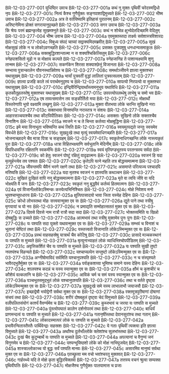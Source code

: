 BR-12-03-277-001	युधिष्ठिर उवाच
BR-12-03-277-001a	कथं नु मुक्तः पृथिवीं चरेदस्मद्विधो नृपः
BR-12-03-277-001c	नित्यं कैश्च गुणैर्युक्तः सङ्गपाशाद्विमुच्यते
BR-12-03-277-002	भीष्म उवाच
BR-12-03-277-002a	अत्र ते वर्तयिष्यामि इतिहासं पुरातनम्
BR-12-03-277-002c	अरिष्टनेमिना प्रोक्तं सगरायानुपृच्छते
BR-12-03-277-003	सगर उवाच
BR-12-03-277-003a	किं श्रेयः परमं ब्रह्मन्कृत्वेह सुखमश्नुते
BR-12-03-277-003c	कथं न शोचेन्न क्षुभ्येदेतदिच्छामि वेदितुम्
BR-12-03-277-004	भीष्म उवाच
BR-12-03-277-004a	एवमुक्तस्तदा तार्क्ष्यः सर्वशास्त्रविशारदः
BR-12-03-277-004c	विबुध्य संपदं चाग्र्यां सद्वाक्यमिदमब्रवीत्
BR-12-03-277-005a	सुखं मोक्षसुखं लोके न च लोकोऽवगच्छति
BR-12-03-277-005c	प्रसक्तः पुत्रपशुषु धनधान्यसमाकुलः
BR-12-03-277-006a	सक्तबुद्धिरशान्तात्मा न स शक्यश्चिकित्सितुम्
BR-12-03-277-006c	स्नेहपाशसितो मूढो न स मोक्षाय कल्पते
BR-12-03-277-007a	स्नेहजानिह ते पाशान्वक्ष्यामि शृणु तान्मम
BR-12-03-277-007c	सकर्णकेन शिरसा शक्याश्छेत्तुं विजानता
BR-12-03-277-008a	सम्भाव्य पुत्रान्कालेन यौवनस्थान्निवेश्य च
BR-12-03-277-008c	समर्थाञ्जीवने ज्ञात्वा मुक्तश्चर यथासुखम्
BR-12-03-277-009a	भार्यां पुत्रवतीं वृद्धां लालितां पुत्रवत्सलाम्
BR-12-03-277-009c	ज्ञात्वा प्रजहि काले त्वं परार्थमनुदृश्य च
BR-12-03-277-010a	सापत्यो निरपत्यो वा मुक्तश्चर यथासुखम्
BR-12-03-277-010c	इन्द्रियैरिन्द्रियार्थांस्त्वमनुभूय यथाविधि
BR-12-03-277-011a	कृतकौतूहलस्तेषु मुक्तश्चर यथासुखम्
BR-12-03-277-011c	उपपत्त्योपलब्धेषु लाभेषु च समो भव
BR-12-03-277-012a	एष तावत्समासेन तव सङ्कीर्तितो मया
BR-12-03-277-012c	मोक्षार्थो विस्तरेणापि भूयो वक्ष्यामि तच्छृणु
BR-12-03-277-013a	मुक्ता वीतभया लोके चरन्ति सुखिनो नराः
BR-12-03-277-013c	सक्तभावा विनश्यन्ति नरास्तत्र न संशयः
BR-12-03-277-014a	आहारसञ्चयाश्चैव तथा कीटपिपीलिकाः
BR-12-03-277-014c	असक्ताः सुखिनो लोके सक्ताश्चैव विनाशिनः
BR-12-03-277-015a	स्वजने न च ते चिन्ता कर्तव्या मोक्षबुद्धिना
BR-12-03-277-015c	इमे मया विनाभूता भविष्यन्ति कथं त्विति
BR-12-03-277-016a	स्वयमुत्पद्यते जन्तुः स्वयमेव विवर्धते
BR-12-03-277-016c	सुखदुःखे तथा मृत्युं स्वयमेवाधिगच्छति
BR-12-03-277-017a	भोजनाच्छादने चैव मात्रा पित्रा च सङ्ग्रहम्
BR-12-03-277-017c	स्वकृतेनाधिगच्छन्ति लोके नास्त्यकृतं पुरा
BR-12-03-277-018a	धात्रा विहितभक्ष्याणि सर्वभूतानि मेदिनीम्
BR-12-03-277-018c	लोके विपरिधावन्ति रक्षितानि स्वकर्मभिः
BR-12-03-277-019a	स्वयं मृत्पिण्डभूतस्य परतन्त्रस्य सर्वदा
BR-12-03-277-019c	को हेतुः स्वजनं पोष्टुं रक्षितुं वादृढात्मनः
BR-12-03-277-020a	स्वजनं हि यदा मृत्युर्हन्त्येव तव पश्यतः
BR-12-03-277-020c	कृतेऽपि यत्ने महति तत्र बोद्धव्यमात्मना
BR-12-03-277-021a	जीवन्तमपि चैवैनं भरणे रक्षणे तथा
BR-12-03-277-021c	असमाप्ते परित्यज्य पश्चादपि मरिष्यसि
BR-12-03-277-022a	यदा मृतश्च स्वजनं न ज्ञास्यसि कथञ्चन
BR-12-03-277-022c	सुखितं दुःखितं वापि ननु बोद्धव्यमात्मना
BR-12-03-277-023a	मृते वा त्वयि जीवे वा यदि भोक्ष्यति वै जनः
BR-12-03-277-023c	स्वकृतं ननु बुद्ध्वैवं कर्तव्यं हितमात्मनः
BR-12-03-277-024a	एवं विजानँल्लोकेऽस्मिन्कः कस्येत्यभिनिश्चितः
BR-12-03-277-024c	मोक्षे निवेशय मनो भूयश्चाप्युपधारय
BR-12-03-277-025a	क्षुत्पिपासादयो भावा जिता यस्येह देहिनः
BR-12-03-277-025c	क्रोधो लोभस्तथा मोहः सत्त्ववान्मुक्त एव सः
BR-12-03-277-026a	द्यूते पाने तथा स्त्रीषु मृगयायां च यो नरः
BR-12-03-277-026c	न प्रमाद्यति सम्मोहात्सततं मुक्त एव सः
BR-12-03-277-027a	दिवसे दिवसे नाम रात्रौ रात्रौ सदा सदा
BR-12-03-277-027c	भोक्तव्यमिति यः खिन्नो दोषबुद्धिः स उच्यते
BR-12-03-277-028a	आत्मभावं तथा स्त्रीषु मुक्तमेव पुनः पुनः
BR-12-03-277-028c	यः पश्यति सदा युक्तो यथावन्मुक्त एव सः
BR-12-03-277-029a	सम्भवं च विनाशं च भूतानां चेष्टितं तथा
BR-12-03-277-029c	यस्तत्त्वतो विजानाति लोकेऽस्मिन्मुक्त एव सः
BR-12-03-277-030a	प्रस्थं वाहसहस्रेषु यात्रार्थं चैव कोटिषु
BR-12-03-277-030c	प्रासादे मञ्चकस्थानं यः पश्यति स मुच्यते
BR-12-03-277-031a	मृत्युनाभ्याहतं लोकं व्याधिभिश्चोपपीडितम्
BR-12-03-277-031c	अवृत्तिकर्शितं चैव यः पश्यति स मुच्यते
BR-12-03-277-032a	यः पश्यति सुखी तुष्टो नपश्यंश्च विहन्यते
BR-12-03-277-032c	यश्चाप्यल्पेन सन्तुष्टो लोकेऽस्मिन्मुक्त एव सः
BR-12-03-277-033a	अग्नीषोमाविदं सर्वमिति यश्चानुपश्यति
BR-12-03-277-033c	न च संस्पृश्यते भावैरद्भुतैर्मुक्त एव सः
BR-12-03-277-034a	पर्यङ्कशय्या भूमिश्च समाने यस्य देहिनः
BR-12-03-277-034c	शालयश्च कदन्नं च यस्य स्यान्मुक्त एव सः
BR-12-03-277-035a	क्षौमं च कुशचीरं च कौशेयं वल्कलानि च
BR-12-03-277-035c	आविकं चर्म च समं यस्य स्यान्मुक्त एव सः
BR-12-03-277-036a	पञ्चभूतसमुद्भूतं लोकं यश्चानुपश्यति
BR-12-03-277-036c	तथा च वर्तते दृष्ट्वा लोकेऽस्मिन्मुक्त एव सः
BR-12-03-277-037a	सुखदुःखे समे यस्य लाभालाभौ जयाजयौ
BR-12-03-277-037c	इच्छाद्वेषौ भयोद्वेगौ सर्वथा मुक्त एव सः
BR-12-03-277-038a	रक्तमूत्रपुरीषाणां दोषाणां संचयं तथा
BR-12-03-277-038c	शरीरं दोषबहुलं दृष्ट्वा चेदं विमुच्यते
BR-12-03-277-039a	वलीपलितसंयोगं कार्श्यं वैवर्ण्यमेव च
BR-12-03-277-039c	कुब्जभावं च जरया यः पश्यति स मुच्यते
BR-12-03-277-040a	पुंस्त्वोपघातं कालेन दर्शनोपरमं तथा
BR-12-03-277-040c	बाधिर्यं प्राणमन्दत्वं यः पश्यति स मुच्यते
BR-12-03-277-041a	गतानृषींस्तथा देवानसुरांश्च तथा गतान्
BR-12-03-277-041c	लोकादस्मात्परं लोकं यः पश्यति स मुच्यते
BR-12-03-277-042a	प्रभावैरन्वितास्तैस्तैः पार्थिवेन्द्राः सहस्रशः
BR-12-03-277-042c	ये गताः पृथिवीं त्यक्त्वा इति ज्ञात्वा विमुच्यते
BR-12-03-277-043a	अर्थांश्च दुर्लभाँल्लोके क्लेशांश्च सुलभांस्तथा
BR-12-03-277-043c	दुःखं चैव कुटुम्बार्थे यः पश्यति स मुच्यते
BR-12-03-277-044a	अपत्यानां च वैगुण्यं जनं विगुणमेव च
BR-12-03-277-044c	पश्यन्भूयिष्ठशो लोके को मोक्षं नाभिपूजयेत्
BR-12-03-277-045a	शास्त्राल्लोकाच्च यो बुद्धः सर्वं पश्यति मानवः
BR-12-03-277-045c	असारमिव मानुष्यं सर्वथा मुक्त एव सः
BR-12-03-277-046a	एतच्छ्रुत्वा मम वचो भवांश्चरतु मुक्तवत्
BR-12-03-277-046c	गार्हस्थ्ये यदि ते मोक्षे कृता बुद्धिरविक्लवा
BR-12-03-277-047a	तत्तस्य वचनं श्रुत्वा सम्यक्स पृथिवीपतिः
BR-12-03-277-047c	मोक्षजैश्च गुणैर्युक्तः पालयामास च प्रजाः

